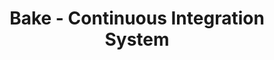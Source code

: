 ---
title: Bake - Continuous Integration System
url: http://neilmitchell.blogspot.fr/2014/10/bake-continuous-integration-system.html
authors:
- Neil Mitchell
type: article
tags:
- continuous integration
doHaskell-type: blog post
dohaskell-year: 2014
---